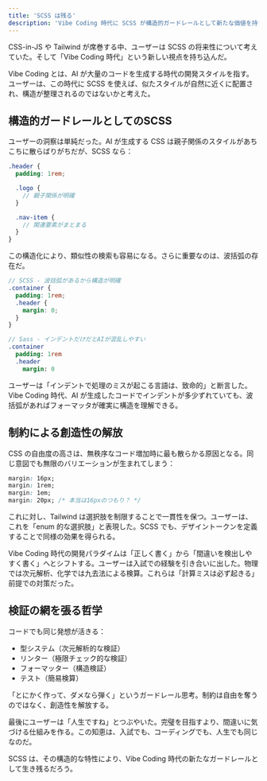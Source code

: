 ```yaml
---
title: 'SCSS は残る'
description: 'Vibe Coding 時代に SCSS が構造的ガードレールとして新たな価値を持つという洞察'
---
```


CSS-in-JS や Tailwind が席巻する中、ユーザーは SCSS の将来性について考えていた。そして「Vibe Coding 時代」という新しい視点を持ち込んだ。

Vibe Coding とは、AI が大量のコードを生成する時代の開発スタイルを指す。ユーザーは、この時代に SCSS を使えば、似たスタイルが自然に近くに配置され、構造が整理されるのではないかと考えた。

## 構造的ガードレールとしてのSCSS

ユーザーの洞察は単純だった。AI が生成する CSS は親子関係のスタイルがあちこちに散らばりがちだが、SCSS なら：

```scss
.header {
  padding: 1rem;

  .logo {
    // 親子関係が明確
  }

  .nav-item {
    // 関連要素がまとまる
  }
}
```

この構造化により、類似性の検索も容易になる。さらに重要なのは、波括弧の存在だ。

```scss
// SCSS - 波括弧があるから構造が明確
.container {
  padding: 1rem;
  .header {
    margin: 0;
  }
}
```

```sass
// Sass - インデントだけだとAIが混乱しやすい
.container
  padding: 1rem
  .header
    margin: 0
```

ユーザーは「インデントで処理のミスが起こる言語は、致命的」と断言した。Vibe Coding 時代、AI が生成したコードでインデントが多少ずれていても、波括弧があればフォーマッタが確実に構造を理解できる。

## 制約による創造性の解放

CSS の自由度の高さは、無秩序なコード増加時に最も散らかる原因となる。同じ意図でも無限のバリエーションが生まれてしまう：

```css
margin: 16px;
margin: 1rem;
margin: 1em;
margin: 20px; /* 本当は16pxのつもり？ */
```

これに対し、Tailwind は選択肢を制限することで一貫性を保つ。ユーザーは、これを「enum 的な選択肢」と表現した。SCSS でも、デザイントークンを定義することで同様の効果を得られる。

Vibe Coding 時代の開発パラダイムは「正しく書く」から「間違いを検出しやすく書く」へとシフトする。ユーザーは入試での経験を引き合いに出した。物理では次元解析、化学では九去法による検算。これらは「計算ミスは必ず起きる」前提での対策だった。

## 検証の網を張る哲学

コードでも同じ発想が活きる：

- 型システム（次元解析的な検証）
- リンター（極限チェック的な検証）
- フォーマッター（構造検証）
- テスト（簡易検算）

「とにかく作って、ダメなら弾く」というガードレール思考。制約は自由を奪うのではなく、創造性を解放する。

最後にユーザーは「人生ですね」とつぶやいた。完璧を目指すより、間違いに気づける仕組みを作る。この知恵は、入試でも、コーディングでも、人生でも同じなのだ。

SCSS は、その構造的な特性により、Vibe Coding 時代の新たなガードレールとして生き残るだろう。
